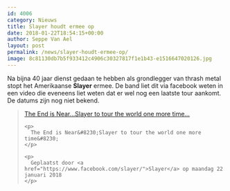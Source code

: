 ```yaml
---
id: 4006
category: Nieuws
title: Slayer houdt ermee op
date: 2018-01-22T18:54:15+00:00
author: Seppe Van Ael
layout: post
permalink: /news/slayer-houdt-ermee-op/
image: 8c81130db7b5f933412c4906c30327817f1e1b43-e1516647020126.jpg
---
```

Na bijna 40 jaar dienst gedaan te hebben als grondlegger van thrash metal stopt het Amerikaanse **Slayer** ermee. De band liet dit via facebook weten in een video die eveneens liet weten dat er wel nog een laatste tour aankomt. De datums zijn nog niet bekend.

<div id="fb-root">
</div>



<div class="fb-video" data-href="https://www.facebook.com/slayer/videos/10155906076635390/?hc_ref=ARTnIGmNTfwAoUijLEoey83VQNhBkMM16umiHbYBgHu4I_F0r-WZG1FK520QbkOpRhQ" data-width="500">
  <blockquote cite="https://www.facebook.com/slayer/videos/10155906076635390/" class="fb-xfbml-parse-ignore">
    <p>
      <a href="https://www.facebook.com/slayer/videos/10155906076635390/">The End is Near&#8230;Slayer to tour the world one more time&#8230;</a>
    </p>
    
    <p>
      The End is Near&#8230;Slayer to tour the world one more time&#8230;
    </p>
    
    <p>
      Geplaatst door <a href="https://www.facebook.com/slayer/">Slayer</a> op maandag 22 januari 2018
    </p>
  </blockquote>
</div>